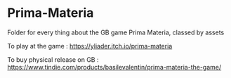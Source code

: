 # Prima-Materia
Folder for every thing about the GB game Prima Materia, classed by assets

To play at the game : https://yliader.itch.io/prima-materia

To buy physical release on GB : https://www.tindie.com/products/basilevalentin/prima-materia-the-game/
